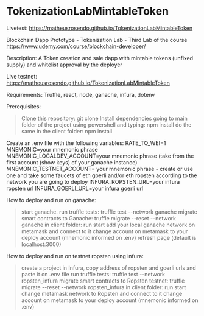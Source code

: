 # TokenizationLabMintableToken

Livetest: https://matheusrosendo.github.io/TokenizationLabMintableToken

Blockchain Dapp Prototype - Tokenization Lab - Third Lab of the course https://www.udemy.com/course/blockchain-developer/

Description: A Token creation and sale dapp with mintable tokens (unfixed supply) and whitelist approval by the deployer

Live testnet: https://matheusrosendo.github.io/TokenizationLabMintableToken

Requirements: Truffle, react, node, ganache, infura, dotenv

Prerequisites:
> Clone this repository: git clone
> Install dependencies going to main folder of the project using powershell and typing: npm install
> do the same in the client folder: npm install

Create an .env file with the following variables:
RATE_TO_WEI=1
MNEMONIC=your mnemonic phrase
MNEMONIC_LOCALDEV_ACCOUNT=your mnemonic phrase (take from the first account (show keys) of your ganache instance)
MNEMONIC_TESTNET_ACCOUNT= your mnemonic phrase - create or use one and take some faucets of eth goerli and/or eth ropsten according to the network you are going to deploy
INFURA_ROPSTEN_URL=your infura ropsten url
INFURA_GOERLI_URL=your infura goerli url

How to deploy and run on ganache: 
> start ganache.
> run truffle tests: truffle test --network ganache
> migrate smart contracts to Ganache: truffle migrate --reset --network ganache
> in client folder: run start
> add your local ganache network on metamask and connect to it 
> change account on metamask to your deploy account (mnemonic informed on .env)
> refresh page (default is localhost:3000)

How to deploy and run on testnet ropsten using infura: 
> create a project in Infura, copy address of ropsten and goerli urls and paste it on .env file
> run truffle tests: truffle test --network ropsten_infura
> migrate smart contracts to Ropsten testnet: truffle migrate --reset --network ropsten_infura
> in client folder: run start 
> change metamask network to Ropsten and connect to it 
> change account on metamask to your deploy account (mnemonic informed on .env)





